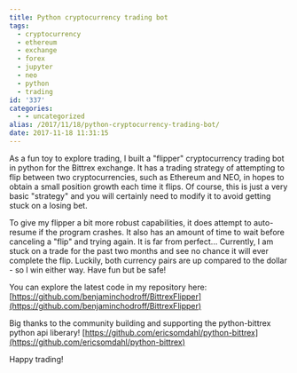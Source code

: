 ```yaml
---
title: Python cryptocurrency trading bot
tags:
  - cryptocurrency
  - ethereum
  - exchange
  - forex
  - jupyter
  - neo
  - python
  - trading
id: '337'
categories:
  - - uncategorized
alias: /2017/11/18/python-cryptocurrency-trading-bot/
date: 2017-11-18 11:31:15
---
```


As a fun toy to explore trading, I built a "flipper" cryptocurrency trading bot in python for the Bittrex exchange. It has a trading strategy of attempting to flip between two cryptocurrencies, such as Ethereum and NEO, in hopes to obtain a small position growth each time it flips. Of course, this is just a very basic "strategy" and you will certainly need to modify it to avoid getting stuck on a losing bet.
<!-- more -->
To give my flipper a bit more robust capabilities, it does attempt to auto-resume if the program crashes. It also has an amount of time to wait before canceling a "flip" and trying again. It is far from perfect... Currently, I am stuck on a trade for the past two months and see no chance it will ever complete the flip. Luckily, both currency pairs are up compared to the dollar - so I win either way. Have fun but be safe!

You can explore the latest code in my repository here:  
[https://github.com/benjaminchodroff/BittrexFlipper](https://github.com/benjaminchodroff/BittrexFlipper)

Big thanks to the community building and supporting the python-bittrex python api liberary! [https://github.com/ericsomdahl/python-bittrex](https://github.com/ericsomdahl/python-bittrex)

Happy trading!